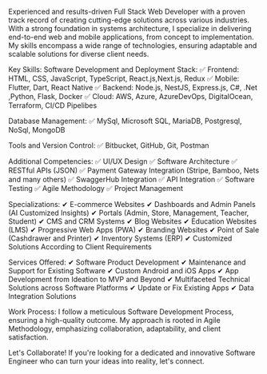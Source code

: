 Experienced and results-driven Full Stack Web Developer with a proven track record of creating cutting-edge solutions across various industries. With a strong foundation in systems architecture, I specialize in delivering end-to-end web and mobile applications, from concept to implementation. My skills encompass a wide range of technologies, ensuring adaptable and scalable solutions for diverse client needs.

Key Skills:
 Software Development and Deployment Stack:
 ✅ Frontend: HTML, CSS, JavaScript, TypeScript, React.js,Next.js, Redux
 ✅ Mobile: Flutter, Dart, React Native
 ✅ Backend: Node.js, NestJS, Express.js, C#, .Net ,Python, Flask, Docker
 ✅ Cloud: AWS, Azure, AzureDevOps, DigitalOcean, Terraform, CI/CD Pipelibes

 Database Management:
 ✅ MySql, Microsoft SQL, MariaDB, Postgresql, NoSql, MongoDB

 Tools and Version Control:
 ✅ Bitbucket, GitHub, Git, Postman

 Additional Competencies:
 ✅ UI/UX Design
 ✅ Software Architecture
 ✅ RESTful APIs (JSON)
 ✅ Payment Gateway Integration (Stripe, Bamboo, Nets and many others)
 ✅ SwaggerHub Integration
 ✅ API Integration
 ✅ Software Testing
 ✅ Agile Methodology
 ✅ Project Management

Specializations:
 ✔ E-commerce Websites
 ✔ Dashboards and Admin Panels (AI Customized Insights)
 ✔ Portals (Admin, Store, Management, Teacher, Student)
 ✔ CMS and CRM Systems
 ✔ Blog Websites
 ✔ Education Websites (LMS)
 ✔ Progressive Web Apps (PWA)
 ✔ Branding Websites
 ✔ Point of Sale (Cashdrawer and Printer)
 ✔ Inventory Systems (ERP)
 ✔ Customized Solutions According to Client Requirements

Services Offered:
 ✔ Software Product Development
 ✔ Maintenance and Support for Existing Software
 ✔ Custom Android and iOS Apps
 ✔ App Development from Ideation to MVP and Beyond
 ✔ Multifaceted Technical Solutions across Software Platforms
 ✔ Update or Fix Existing Apps
 ✔ Data Integration Solutions

Work Process:
I follow a meticulous Software Development Process, ensuring a high-quality outcome. My approach is rooted in Agile Methodology, emphasizing collaboration, adaptability, and client satisfaction.

Let's Collaborate!
If you're looking for a dedicated and innovative Software Engineer who can turn your ideas into reality, let's connect.

